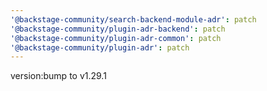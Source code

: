 ```yaml
---
'@backstage-community/search-backend-module-adr': patch
'@backstage-community/plugin-adr-backend': patch
'@backstage-community/plugin-adr-common': patch
'@backstage-community/plugin-adr': patch
---
```


version:bump to v1.29.1
